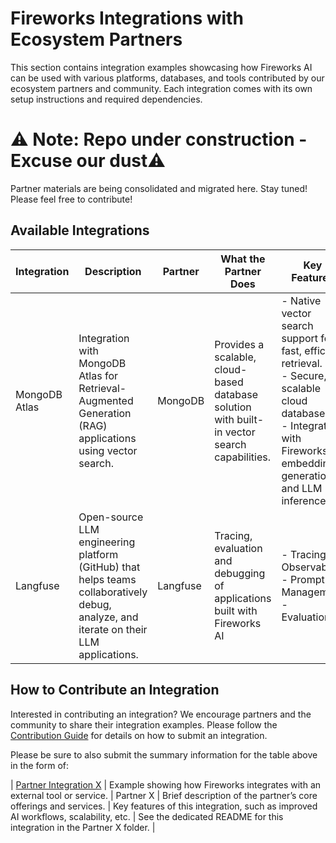 # Fireworks Integrations with Ecosystem Partners

This section contains integration examples showcasing how Fireworks AI can be used with various platforms, databases, and tools contributed by our ecosystem partners and community. Each integration comes with its own setup instructions and required dependencies.

# ⚠️ Note: Repo under construction  - Excuse our dust⚠️
Partner materials are being consolidated and migrated here. Stay tuned!
Please feel free to contribute!


## Available Integrations

| Integration | Description | Partner | What the Partner Does | Key Features | Setup Instructions | Link to Notebooks |
|-------------|-------------|---------|-----------------------|--------------|--------------------|-------------------|
| MongoDB Atlas | Integration with MongoDB Atlas for Retrieval-Augmented Generation (RAG) applications using vector search. | MongoDB | Provides a scalable, cloud-based database solution with built-in vector search capabilities. | - Native vector search support for fast, efficient retrieval. <br> - Secure, scalable cloud database. <br> - Integration with Fireworks for embedding generation and LLM inference. | [MongoDB Atlas Setup Guide](https://fireworks.ai/blog/optimizing-rag-with-mongodb-atlas-and-fireworks) | [Materials](./MongoDB) | 
| Langfuse | Open-source LLM engineering platform (GitHub) that helps teams collaboratively debug, analyze, and iterate on their LLM applications. | Langfuse | Tracing, evaluation and debugging of applications built with Fireworks AI | - Tracing & Observability <br> - Prompt Management <br> - Evaluations | [Integration Guide](./Langfuse) | 

## How to Contribute an Integration

Interested in contributing an integration? We encourage partners and the community to share their integration examples. Please follow the [Contribution Guide](../Contribution.md) for details on how to submit an integration.

Please be sure to also submit the summary information for the table above in the form of: 

| [Partner Integration X](./Partner_X/README.md) | Example showing how Fireworks integrates with an external tool or service. | Partner X | Brief description of the partner’s core offerings and services. | Key features of this integration, such as improved AI workflows, scalability, etc. | See the dedicated README for this integration in the Partner X folder. |